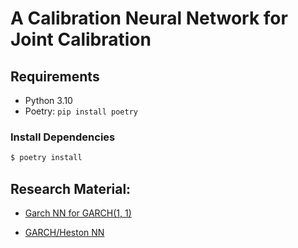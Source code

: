 # A Calibration Neural Network for Joint Calibration 

## Requirements

- Python 3.10
- Poetry: `pip install poetry`

### Install Dependencies

```bash
$ poetry install 
```


## Research Material: 

- [Garch NN for GARCH(1, 1)](https://github.com/jhihan/GARCH_Neural_Network/blob/master/GARCH_NN.ipynb)

- [GARCH/Heston NN](https://github.com/BlelMR/Neural_Network_GARCH)